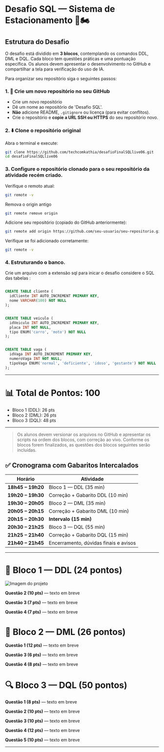 
# Desafio SQL — Sistema de Estacionamento 🚗🏍️

## Estrutura do Desafio

O desafio está dividido em **3 blocos**, contemplando os comandos DDL, DML e DQL. Cada bloco tem questões práticas e uma pontuação específica. Os alunos devem apresentar o desenvolvimento no GitHub e compartilhar a tela para verificação do uso de IA.


Para organizar seu repositório siga o seguintes passos:
### 1. 🧾 Crie um novo repositório no seu GitHub
- Crie um novo repositório 
- Dê um nome ao repositório de 'Desafio SQL'.
- **Não** adicione README, `.gitignore` ou licença (para evitar conflitos).
- Crie o repositório e **copie a URL SSH ou HTTPS** do seu repositório novo.
### 2. ⬇️ Clone o repositório original
Abra o terminal e execute:

```bash
git clone https://github.com/techcomkathia/desafioFinalSQLlive06.git
cd desafioFinalSQLlive06
```
### 3. Configure o repositório clonado para o seu repositório da atividade recém criado.
Verifique o remoto atual:

```bash
git remote -v
```
Remova o origin antigo
```bash
git remote remove origin
```

Adicione seu repositório (copiado do GitHub anteriormente):

```bash
git remote add origin https://github.com/seu-usuario/seu-repositorio.git
```

Verifique se foi adicionado corretamente:

```bash
git remote -v
```


### 4. Estruturando o banco.

Crie um arquivo com a extensão sql para inicar o desafio considere o SQL das tabelas :

```sql

CREATE TABLE cliente (
  idCliente INT AUTO_INCREMENT PRIMARY KEY,
  nome VARCHAR(100) NOT NULL
);


CREATE TABLE veiculo (
  idVeiculo INT AUTO_INCREMENT PRIMARY KEY,
  placa INT NOT NULL,
  tipo ENUM('carro', 'moto') NOT NULL
);


CREATE TABLE vaga (
  idVaga INT AUTO_INCREMENT PRIMARY KEY,
  numeroVaga INT NOT NULL,
  tipoVaga ENUM('normal', 'deficiente', 'idoso', 'gestante') NOT NULL
);

```

---

# 📊 Total de Pontos: 100

- Bloco 1 (DDL): 26 pts  
- Bloco 2 (DML): 26 pts  
- Bloco 3 (DQL): 48 pts  

---

> Os alunos devem versionar os arquivos no GitHub e apresentar os scripts na ordem dos blocos, com correção ao vivo.
Conforme os blocos forem finalizados, as questões dos blocos seguintes serão incluídas. 


## ✅ Cronograma com Gabaritos Intercalados

| Horário         | Atividade                                 |
|-----------------|--------------------------------------------|
| **18h45 – 19h20** | Bloco 1 — DDL (35 min)                    |
| **19h20 – 19h30** | Correção + Gabarito DDL (10 min)          |
| **19h30 – 20h05** | Bloco 2 — DML (35 min)                    |
| **20h05 – 20h15** | Correção + Gabarito DML (10 min)          |
| **20h15 – 20h30** | **Intervalo (15 min)**                    |
| **20h30 – 21h25** | Bloco 3 — DQL (55 min)                    |
| **21h25 – 21h40** | Correção + Gabarito DQL (15 min)          |
| **21h40 – 21h45** | Encerramento, dúvidas finais e avisos     |

---


# 🧱 Bloco 1 — DDL (24 pontos)



![Imagem do projeto](diagrama.jpg)




**Questão 2 (10 pts)** — texto em breve

**Questão 3 (7 pts)** — texto em breve

**Questão 4 (7 pts)** — texto em breve



# 🧾 Bloco 2 — DML (26 pontos)

**Questão 1 (12 pts)** — texto em breve

**Questão 3 (6 pts)** — texto em breve

**Questão 4 (8 pts)** — texto em breve


# 🔍 Bloco 3 — DQL (50 pontos)

**Questão 1 (8 pts)** — texto em breve

**Questão 2 (10 pts)** — texto em breve

**Questão 3 (10 pts)** — texto em breve

**Questão 4 (12 pts)** — texto em breve

**Questão 5 (10 pts)** — texto em breve



---


